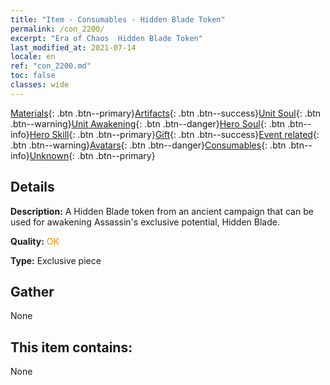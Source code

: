 ```yaml
---
title: "Item - Consumables - Hidden Blade Token"
permalink: /con_2200/
excerpt: "Era of Chaos  Hidden Blade Token"
last_modified_at: 2021-07-14
locale: en
ref: "con_2200.md"
toc: false
classes: wide
---
```

 [Materials](/Items/){: .btn .btn--primary}[Artifacts](/Items/Artifacts/){: .btn .btn--success}[Unit Soul](/Items/UnitSoul/){: .btn .btn--warning}[Unit Awakening](/Items/UnitAwakening/){: .btn .btn--danger}[Hero Soul](/Items/HeroSoul/){: .btn .btn--info}[Hero Skill](/Items/HeroSkill/){: .btn .btn--primary}[Gift](/Items/Gift/){: .btn .btn--success}[Event related](/Items/Events/){: .btn .btn--warning}[Avatars](/Items/Avatars/){: .btn .btn--danger}[Consumables](/Items/Consumables/){: .btn .btn--info}[Unknown](/Items/Unknown/){: .btn .btn--primary}

## Details
 **Description:** A Hidden Blade token from an ancient campaign that can be used for awakening Assassin's exclusive potential, Hidden Blade.

 **Quality:** <span style="color: #FF8C00">OK</span>

 **Type:** Exclusive piece

## Gather

  None

## This item contains:

  None

